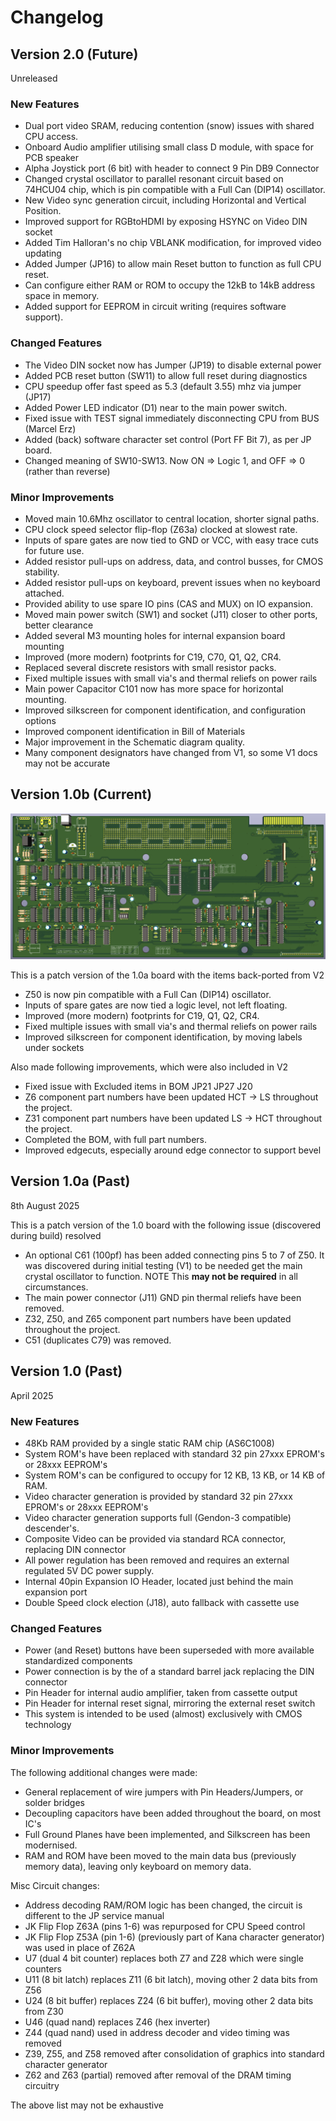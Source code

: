 
# Changelog

## Version 2.0 (Future)

Unreleased

### New Features

* Dual port video SRAM, reducing contention (snow) issues with shared CPU access.
* Onboard Audio amplifier utilising small class D module, with space for PCB speaker
* Alpha Joystick port (6 bit) with header to connect 9 Pin DB9 Connector
* Changed crystal oscillator to parallel resonant circuit based on 74HCU04 chip,
  which is pin compatible with a Full Can (DIP14) oscillator.
* New Video sync generation circuit, including Horizontal and Vertical Position.
* Improved support for RGBtoHDMI by exposing HSYNC on Video DIN socket
* Added Tim Halloran's no chip VBLANK modification, for improved video updating  
* Added Jumper (JP16) to allow main Reset button to function as full CPU reset.
* Can configure either RAM or ROM to occupy the 12kB to 14kB address space in memory.
* Added support for EEPROM in circuit writing (requires software support).

### Changed Features

- The Video DIN socket now has Jumper (JP19) to disable external power
- Added PCB reset button (SW11) to allow full reset during diagnostics
- CPU speedup offer fast speed as 5.3 (default 3.55) mhz via jumper (JP17)
- Added Power LED indicator (D1) near to the main power switch.
- Fixed issue with TEST signal immediately disconnecting CPU from BUS (Marcel Erz)
- Added (back) software character set control (Port FF Bit 7), as per JP board.
- Changed meaning of SW10-SW13. Now ON => Logic 1, and OFF => 0 (rather than reverse)

### Minor Improvements  

- Moved main 10.6Mhz oscillator to central location, shorter signal paths.
- CPU clock speed selector flip-flop (Z63a) clocked at slowest rate.
- Inputs of spare gates are now tied to GND or VCC, with easy trace cuts for future use.
- Added resistor pull-ups on address, data, and control busses, for CMOS stability.
- Added resistor pull-ups on keyboard, prevent issues when no keyboard attached.
- Provided ability to use spare IO pins (CAS and MUX)  on IO expansion.
- Moved main power switch (SW1) and socket (J11) closer to other ports, better clearance
- Added several M3 mounting holes for internal expansion board mounting
- Improved (more modern) footprints for C19, C70, Q1, Q2, CR4.
- Replaced several discrete resistors with small resistor packs.
- Fixed multiple issues with small via's and thermal reliefs on power rails
- Main power Capacitor C101 now has more space for horizontal mounting.
- Improved silkscreen for component identification, and configuration options
- Improved component identification in Bill of Materials
- Major improvement in the Schematic diagram quality.
- Many component designators have changed from V1, so some V1 docs may not be accurate

## Version 1.0b (Current)

![MainboardFrontBuiltK1](/pcb/TRS-80-MP-FrontV1b.png)

This is a patch version of the 1.0a board with the items back-ported from V2
- Z50 is now pin compatible with a Full Can (DIP14) oscillator.
- Inputs of spare gates are now tied a logic level, not left floating.
- Improved (more modern) footprints for C19, Q1, Q2, CR4.
- Fixed multiple issues with small via's and thermal reliefs on power rails
- Improved silkscreen for component identification, by moving labels under sockets

Also made following improvements, which were also included in V2
- Fixed issue with Excluded items in BOM JP21 JP27 J20
- Z6 component part numbers have been updated HCT -> LS throughout the project.
- Z31 component part numbers have been updated LS -> HCT throughout the project.
- Completed the BOM, with full part numbers.
- Improved edgecuts, especially around edge connector to support bevel

## Version 1.0a (Past)

8th August 2025

This is a patch version of the 1.0 board with the following issue (discovered during build) resolved

- An optional C61 (100pf) has been added connecting pins 5 to 7 of Z50. 
  It was discovered during initial testing (V1) to be needed get the main crystal oscillator to function.
  NOTE This **may not be required** in all circumstances.
- The main power connector (J11) GND pin thermal reliefs have been removed.
- Z32, Z50, and Z65 component part numbers have been updated throughout the project.
- C51 (duplicates C79) was removed.

## Version 1.0 (Past)

April 2025

### New Features

* 48Kb RAM provided by a single static RAM chip (AS6C1008)
* System ROM's have been replaced with standard 32 pin 27xxx EPROM's or 28xxx EEPROM's
* System ROM's can be configured to occupy for 12 KB, 13 KB, or 14 KB of RAM.
* Video character generation is provided by standard 32 pin 27xxx EPROM's or 28xxx EEPROM's  
* Video character generation supports full (Gendon-3 compatible) descender's.
* Composite Video can be provided via standard RCA connector, replacing DIN connector
* All power regulation has been removed and requires an external regulated 5V DC power supply.
* Internal 40pin Expansion IO Header, located just behind the main expansion port
* Double Speed clock election (J18), auto fallback with cassette use

### Changed Features

* Power (and Reset) buttons have been superseded with more available standardized components
* Power connection is by the of a standard barrel jack replacing the DIN connector
* Pin Header for internal audio amplifier, taken from cassette output
* Pin Header for internal reset signal, mirroring the external reset switch
* This system is intended to be used (almost) exclusively with CMOS technology

### Minor Improvements  

The following additional changes were made:
- General replacement of wire jumpers with Pin Headers/Jumpers, or solder bridges
- Decoupling capacitors have been added throughout the board, on most IC's
- Full Ground Planes have been implemented, and Silkscreen has been modernised.
- RAM and ROM have been moved to the main data bus (previously memory data), leaving only keyboard on memory data.

Misc Circuit changes:
- Address decoding RAM/ROM logic has been changed, the circuit is different to the JP service manual
- JK Flip Flop Z63A (pins 1-6) was repurposed for CPU Speed control
- JK Flip Flop Z53A (pin 1-6) (previously part of Kana character generator) was used in place of Z62A
- U7 (dual 4 bit counter) replaces both Z7 and Z28 which were single counters
- U11 (8 bit latch) replaces Z11 (6 bit latch), moving other 2 data bits from Z56
- U24 (8 bit buffer) replaces Z24 (6 bit buffer), moving other 2 data bits from Z30
- U46 (quad nand) replaces Z46 (hex inverter)
- Z44 (quad nand) used in address decoder and video timing was removed
- Z39, Z55, and Z58 removed after consolidation of graphics into standard character generator
- Z62 and Z63 (partial) removed after removal of the DRAM timing circuitry

The above list may not be exhaustive
